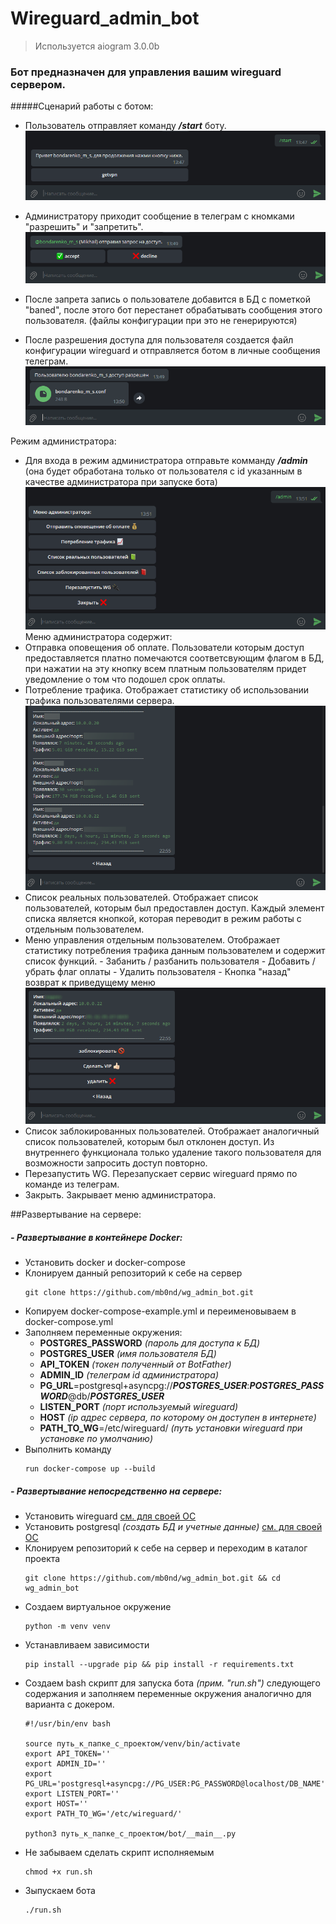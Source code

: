 # Wireguard_admin_bot
> Используется aiogram 3.0.0b
### Бот предназначен для управления вашим wireguard сервером.
#####Сценарий работы с ботом:
 - Пользователь отправляет команду ___/start___ боту.
 ![](images/start_command.PNG)

 - Администратору приходит сообщение в телеграм с кномками "разрешить" и "запретить".
 ![](/images/access_request.PNG)
 - После запрета запись о пользователе добавится в БД с пометкой "baned", после этого бот перестанет обрабатывать сообщения этого пользователя.
(файлы конфигурации при это не генерируются)
 - После разрешения доступа для пользователя создается файл конфигурации wireguard и отправляется ботом в личные сообщения телеграм.
 ![](/images/send_file.PNG)

Режим администратора:
 - Для входа в режим администратора отправьте комманду ___/admin___ (она будет обработана только от пользователя с id указанным в качестве администратора при запуске бота)
 ![](/images/admin_menu.PNG)
 Меню администратора содержит:
  - Отправка оповещения об оплате.
	Пользователи которым доступ предоставляется платно помечаются соответсвующим флагом в БД, при нажатии на эту кнопку всем платным пользователям придет
	уведомление о том что подошел срок оплаты. 
  - Потребление трафика.
	Отображает статистику об использовании трафика пользователями сервера.
	![](/images/stat.PNG)
  - Список реальных пользователей.
	Отображает список пользователей, которым был предоставлен доступ. Каждый элемент списка является кнопкой, которая переводит в режим работы с отдельным пользователем.
- Меню управления отдельным пользователем.
		Отображает статистику потребления трафика данным пользователем и содержит список функций.
		  - Забанить / разбанить пользователя
		  - Добавить / убрать флаг оплаты
		  - Удалить пользователя
		  - Кнопка "назад" возврат к приведущему меню
![](/images/user.PNG)
- Список заблокированных пользователей.
	Отображает аналогичный список пользователей, которым был отклонен доступ. 
	Из внутреннего функционала только удаление такого пользователя для возможности запросить доступ повторно.
- Перезапустить WG.
	Перезапускает сервис wireguard прямо по команде из телеграм.
- Закрыть.
	Закрывает меню администратора.

##Развертывание на сервере:
##### - Развертывание в контейнере Docker:
- Установить docker и docker-compose
- Клонируем данный репозиторий к себе на сервер
	```
	git clone https://github.com/mb0nd/wg_admin_bot.git
	```
- Копируем docker-compose-example.yml и переименовываем в docker-compose.yml
- Заполняем переменные окружения:
	- __POSTGRES_PASSWORD__ _(пароль для доступа к БД)_
	- __POSTGRES_USER__ _(имя пользователя БД)_
	- __API_TOKEN__ _(токен полученный от BotFather)_
	- __ADMIN_ID__ _(телеграм id администратора)_
	- __PG_URL__=postgresql+asyncpg://___POSTGRES_USER___:___POSTGRES_PASSWORD___@db/___POSTGRES_USER___
	- __LISTEN_PORT__ _(порт используемый wireguard)_
	- __HOST__ _(ip адрес сервера, по которому он доступен в интернете)_
	- __PATH_TO_WG__=/etc/wireguard/ _(путь установки wireguard при установке по умолчанию)_
- Выполнить команду
	```
	run docker-compose up --build
	```

##### - Развертывание непосредственно на сервере:
- Установить wireguard [см. для своей ОС](https://www.wireguard.com/install/)
- Установить postgresql _(создать БД и учетные данные)_ [см. для своей ОС](https://www.postgresql.org/download/)
- Клонируем репозиторий к себе на сервер и переходим в каталог проекта 
	```
	git clone https://github.com/mb0nd/wg_admin_bot.git && cd wg_admin_bot
	```
- Создаем виртуальное окружение 
	```
	python -m venv venv
	```
- Устанавливаем зависимости
	```
	pip install --upgrade pip && pip install -r requirements.txt
	```
- Создаем bash скрипт для запуска бота _(прим. "run.sh")_ следующего содержания и заполняем переменные окружения аналогично для варианта с докером.
	```
	#!/usr/bin/env bash

	source путь_к_папке_с_проектом/venv/bin/activate
	export API_TOKEN=''
	export ADMIN_ID=''
	export PG_URL='postgresql+asyncpg://PG_USER:PG_PASSWORD@localhost/DB_NAME'
	export LISTEN_PORT=''
	export HOST=''
	export PATH_TO_WG='/etc/wireguard/'

	python3 путь_к_папке_с_проектом/bot/__main__.py
	```
- Не забываем сделать скрипт исполняемым
	```
	chmod +x run.sh
	```
- Зыпускаем бота
	```
	./run.sh
	```